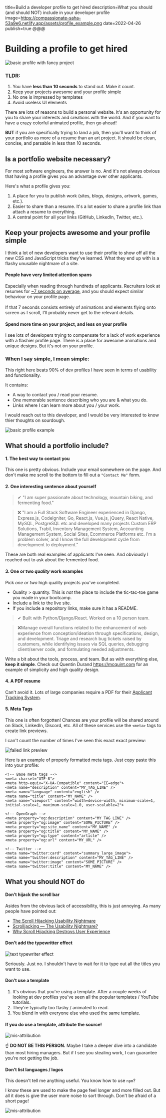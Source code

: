 title=Build a developer profile to get hired
description=What you should (and should NOT) include in your developer profile
image=https://compassionate-saha-53a9e6.netlify.app/assets/profile_example.png
date=2022-04-26
publish=true
@@@

# Building a profile to get hired

![basic profile with fancy project](./assets/profile_example.png)

### TLDR:

1. You have **less than 10 seconds** to stand out. Make it count.
2. Keep your projects awesome and your profile simple
3. No one is impressed by templates
4. Avoid useless UI elements

There are lots of reasons to build a personal website. It's an opportunity for you to share your interests and creations with the world. And if you want to have a crazy colorful animated profile, then go ahead!

**BUT** if you are specifically trying to land a job, then you'll want to think of your portfolio as more of a resume than an art project. It should be clean, concise, and parsable in less than 10 seconds.

## Is a portfolio website necessary?

For most software engineers, the answer is no. And it's not always obvious that having a profile gives you an advantage over other applicants.

Here's what a profile gives you:

1. A place for you to publish work (sites, blogs, designs, artwork, games, etc.).
2. Easier to share than a resume. It's a lot easier to share a profile link than attach a resume to everything.
3. A central point for all your links (GitHub, LinkedIn, Twitter, etc.).

## Keep your projects awesome and your profile simple

I think a lot of new developers want to use their profile to show off all the new CSS and JavaScript tricks they've learned. What they end up with is a flashy unusable nightmare of a site.

#### People have very limited attention spans

Especially when reading through hundreds of applicants. Recruiters look at resumes for [~7 seconds on average](https://www.theladders.com/career-advice/why-do-recruiters-spend-only-7-4-seconds-on-resumes), and you should expect similar behaviour on your profile page.
<br>
<br>
If that 7 seconds consists entirely of animations and elements flying onto screen as I scroll, I'll probably never get to the relevant details.

#### Spend more time on your project, and less on your profile

I see lots of developers trying to compensate for a lack of work experience with a flashier profile page. There is a place for awesome animations and unique designs. But it's not on your profile.

### When I say simple, I mean simple:

This right here beats 90% of dev profiles I have seen in terms of usability and functionality.

It contains:

-   A way to contact you / read your resume.
-   One memorable sentence describing who you are & what you do.
-   Links where I can learn more about you / your work.

I would reach out to this developer, and I would be very interested to know thier thoughts on sourdough.

![basic profile example](./assets/basic_profile.png)

## What should a portfolio include?

#### 1. The best way to contact you

This one is pretty obvious. Include your email somewhere on the page. And don't make me scroll to the bottom to fill out a `"Contact Me"` form.

#### 2. One interesting sentence about yourself

> ✔ "I am super passionate about technology, mountain biking, and fermenting food."

> ❌ "I am a Full Stack Software Engineer experienced in Django, Express.js, CodeIgniter, Go, React.js, Vue.js, jQuery, React Native, MySQL, PostgreSQL etc and developed many projects Custom ERP Solutions, Trabil, Inventory Management System, Accounting Management System, Social Sites, Ecommerce Platforms etc. I'm a problem solver, and I know the full development cycle from development to deployment."

These are both real examples of applicants I've seen. And obviously I reached out to ask about the fermented food.

#### 3. One or two _quality_ work examples

Pick _one or two_ high quality projects you've completed.

-   Quality > quantity. This is _not_ the place to include the tic-tac-toe game you made in your bootcamp.
-   Include a link to the live site.
-   If you include a repository links, make sure it has a README.

> ✔ Built with Python/Django/React. Worked on a 10 person team.

> ❌Manage overall functions related to the enhancement of web experience from conception/ideation through specifications, design, and development. Triage and research bug tickets raised by customers, while identifying issues via SQL queries, debugging client/server code, and formulating needed adjustments.

Write a bit about the tools, process, and team. But as with everything else, **keep it simple**. Check out Quentin Durand https://mcquint.com for an example of simplicity and high quality design.

#### 4. A PDF resume

Can't avoid it. Lots of large companies require a PDF for their [Applicant Tracking System](https://www.jobscan.co/applicant-tracking-systems).

#### 5. Meta Tags

This one is often forgotten! Chances are your profile will be shared around on Slack, LinkedIn, Discord, etc. All of these services use the `<meta>` tags to create link previews.

I can't count the number of times I've seen this exact exact preview:

![failed link preview](./assets/meta_tags.png)

Here is an example of properly formatted meta tags. Just copy paste this into your profile:

```
<!-- Base meta tags -->
<meta charset="UTF-8">
<meta http-equiv="X-UA-Compatible" content="IE=edge">
<meta name="description" content="MY_TAG_LINE" />
<meta name="language" content="english" />
<meta name="title" content="MY_NAME" />
<meta name="viewport" content="width=device-width, minimum-scale=1, initial-scale=1, maximum-scale=1.0, user-scalable=2">

<!-- OpenGraph -->
<meta property="og:description" content="MY_TAG_LINE" />
<meta property="og:image" content="SOME_PICTURE" />
<meta property="og:site_name" content="MY_NAME" />
<meta property="og:title" content="MY_NAME" />
<meta property="og:type" content="article" />
<meta property="og:url" content="MY_URL" />

<!-- Twitter -->
<meta name="twitter:card" content="summary_large_image">
<meta name="twitter:description" content="MY_TAG_LINE" />
<meta name="twitter:image" content="SOME_PICTURE" />
<meta name="twitter:title" content="MY_NAME" />
```

## What you should NOT do

#### Don't hijack the scroll bar

Asides from the obvious lack of accessibility, this is just annoying. As many people have pointed out:

-   [The Scroll Hijacking Usability Nightmare](https://www.envato.com/blog/scroll-hijacking/)
-   [Scrolljacking — The Usability Nightmare?](https://medium.com/@paonecreative_87456/scrolljacking-the-usability-nightmare-2a5bbb4273d0)
-   [Why Scroll Hijacking Destroys User Experience](https://buildcreate.com/why-scroll-hijacking-destroys-user-experience/)

#### Don't add the typewritter effect

![text typewriter effect](./assets/typewriter.gif)

Seriously. Just no. I shouldn't have to wait for it to type out all the titles you want to use.

#### Don't use a template

1. It's obvious that you're using a template. After a couple weeks of looking at dev profiles you've seen all the popular templates / YouTube tutorials.
2. They're typically too flashy / animated to read.
3. You blend in with everyone else who used the same template.

#### If you do use a template, attribute the source!

![mis-attribution](./assets/attribution.png)

☝️ **DO NOT BE THIS PERSON.** Maybe I take a deeper dive into a candidate than most hiring managers. But if I see you stealing work, I can guarantee you're not getting the job.

#### Don't list languages / logos

This doesn't tell me anything useful. You know how to use `npm`?

I know these are used to make the page feel longer and more filled out. But all it does is give the user more noise to sort through. Don't be afraid of a short page!

![mis-attribution](./assets/skills_list.png)
